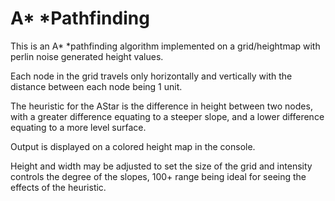 # A* *Pathfinding #

This is an A* *pathfinding algorithm implemented on a grid/heightmap with perlin noise generated height values.

Each node in the grid travels only horizontally and vertically with the distance between each node being 1 unit.

The heuristic for the AStar is the difference in height between two nodes, with a greater difference equating to a steeper slope, and a lower difference equating to a more level surface.

Output is displayed on a colored height map in the console.

Height and width may be adjusted to set the size of the grid and intensity controls the degree of the slopes, 100+ range being ideal for seeing the effects of the heuristic.
